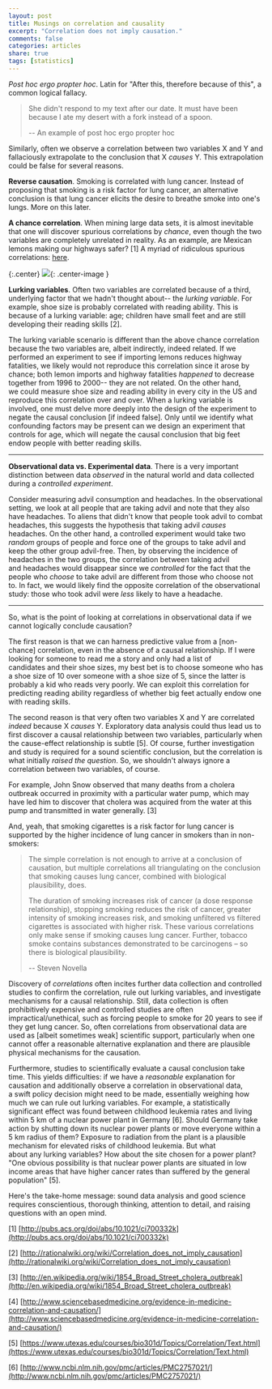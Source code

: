 ```yaml
---
layout: post
title: Musings on correlation and causality
excerpt: "Correlation does not imply causation."
comments: false
categories: articles
share: true
tags: [statistics]
---
```


_Post hoc ergo propter hoc_. Latin for "After this, therefore because of this", a common logical fallacy. 


> She didn't respond to my text after our date. It must have been because I ate my desert with a fork instead of a spoon.
> 
> \-- An example of post hoc ergo propter hoc


Similarly, often we observe a correlation between two variables X and Y and fallaciously extrapolate to the conclusion that X *causes* Y. This extrapolation could be false for several reasons.

**Reverse causation**. Smoking is correlated with lung cancer. Instead of proposing that smoking is a risk factor for lung cancer, an alternative conclusion is that lung cancer elicits the desire to breathe smoke into one's lungs. More on this later.

**A chance correlation**. When mining large data sets, it is almost inevitable that one will discover spurious correlations by *chance*, even though the two variables are completely unrelated in reality. As an example, are Mexican lemons making our highways safer? [1] A myriad of ridiculous spurious correlations: [here](http://www.tylervigen.com/).

{:.center}
![](http://pubs.acs.org/appl/literatum/publisher/achs/journals/content/jcisd8/2008/jcisd8.2008.48.issue-1/ci700332k/production/images/medium/ci700332kn00001.gif){: .center-image }

**Lurking variables**. Often two variables are correlated because of a third, underlying factor that we hadn't thought about-- the *lurking variable*. For example, shoe size is probably correlated with reading ability. This is because of a lurking variable: age; children have small feet and are still developing their reading skills [2].

The lurking variable scenario is different than the above chance correlation because the two variables are, albeit indirectly, indeed related. If we performed an experiment to see if importing lemons reduces highway fatalities, we likely would not reproduce this correlation since it arose by chance; both lemon imports and highway fatalities _happened_ to decrease together from 1996 to 2000-- they are not related. On the other hand, we could measure shoe size and reading ability in every city in the US and reproduce this correlation over and over. When a lurking variable is involved, one must delve more deeply into the design of the experiment to negate the causal conclusion [if indeed false]. Only until we identify what confounding factors may be present can we design an experiment that controls for age, which will negate the causal conclusion that big feet endow people with better reading skills.



* * *



**Observational data vs. Experimental data**. There is a very important distinction between data _observed_ in the natural world and data collected during a _controlled experiment_.

Consider measuring advil consumption and headaches. In the observational setting, we look at all people that are taking advil and note that they also have headaches. To aliens that didn't know that people took advil to combat headaches, this suggests the hypothesis that taking advil _causes_ headaches. On the other hand, a controlled experiment would take two _random_ groups of people and force one of the groups to take advil and keep the other group advil-free. Then, by observing the incidence of headaches in the two groups, the correlation between taking advil and headaches would disappear since we _controlled_ for the fact that the people who _choose_ to take advil are different from those who choose not to. In fact, we would likely find the opposite correlation of the observational study: those who took advil were _less_ likely to have a headache.

* * *

So, what is the point of looking at correlations in observational data if we cannot logically conclude causation?

The first reason is that we can harness predictive value from a [non-chance] correlation, even in the absence of a causal relationship. If I were looking for someone to read me a story and only had a list of candidates and their shoe sizes, my best bet is to choose someone who has a shoe size of 10 over someone with a shoe size of 5, since the latter is probably a kid who reads very poorly. We can exploit this correlation for predicting reading ability regardless of whether big feet actually endow one with reading skills.

The second reason is that very often two variables X and Y are correlated *indeed* because X *causes* Y. Exploratory data analysis could thus lead us to first discover a causal relationship between two variables, particularly when the cause-effect relationship is subtle [5]. Of course, further investigation and study is required for a sound scientific conclusion, but the correlation is what initially _raised the question_. So, we shouldn't always ignore a correlation between two variables, of course.

For example, John Snow observed that many deaths from a cholera outbreak occurred in proximity with a particular water pump, which may have led him to discover that cholera was acquired from the water at this pump and transmitted in water generally. [3]

And, yeah, that smoking cigarettes is a risk factor for lung cancer is supported by the higher incidence of lung cancer in smokers than in non-smokers:


> The simple correlation is not enough to arrive at a conclusion of causation, but multiple correlations all triangulating on the conclusion that smoking causes lung cancer, combined with biological plausibility, does.
>
> The duration of smoking increases risk of cancer (a dose response relationship), stopping smoking reduces the risk of cancer, greater intensity of smoking increases risk, and smoking unfiltered vs filtered cigarettes is associated with higher risk. These various correlations only make sense if smoking causes lung cancer. Further, tobacco smoke contains substances demonstrated to be carcinogens – so there is biological plausibility.
>
> \-- Steven Novella


Discovery of _correlations_ often incites further data collection and controlled studies to confirm the correlation, rule out lurking variables, and investigate mechanisms for a causal relationship. Still, data collection is often prohibitively expensive and controlled studies are often impractical/unethical, such as forcing people to smoke for 20 years to see if they get lung cancer. So, often correlations from observational data are used as [albeit sometimes weak] scientific support, particularly when one cannot offer a reasonable alternative explanation and there are plausible physical mechanisms for the causation.

Furthermore, studies to scientifically evaluate a causal conclusion take time. This yields difficulties: if we have a _reasonable_ explanation for causation and additionally observe a correlation in observational data, a swift policy decision might need to be made, essentially weighing how much we can rule out lurking variables. For example, a statistically significant effect was found between childhood leukemia rates and living within 5 km of a nuclear power plant in Germany [6]. Should Germany take action by shutting down its nuclear power plants or move everyone within a 5 km radius of them? Exposure to radiation from the plant is a plausible mechanism for elevated risks of childhood leukemia. But what about any lurking variables? How about the site chosen for a power plant? "One obvious possibility is that nuclear power plants are situated in low income areas that have higher cancer rates than suffered by the general population" [5].

Here's the take-home message: sound data analysis and good science requires conscientious, thorough thinking, attention to detail, and raising questions with an open mind.

[1] [http://pubs.acs.org/doi/abs/10.1021/ci700332k](http://pubs.acs.org/doi/abs/10.1021/ci700332k)

[2] [http://rationalwiki.org/wiki/Correlation_does_not_imply_causation](http://rationalwiki.org/wiki/Correlation_does_not_imply_causation)

[3] [http://en.wikipedia.org/wiki/1854_Broad_Street_cholera_outbreak](http://en.wikipedia.org/wiki/1854_Broad_Street_cholera_outbreak)

[4] [http://www.sciencebasedmedicine.org/evidence-in-medicine-correlation-and-causation/](http://www.sciencebasedmedicine.org/evidence-in-medicine-correlation-and-causation/)

[5] [https://www.utexas.edu/courses/bio301d/Topics/Correlation/Text.html](https://www.utexas.edu/courses/bio301d/Topics/Correlation/Text.html)

[6] [http://www.ncbi.nlm.nih.gov/pmc/articles/PMC2757021/](http://www.ncbi.nlm.nih.gov/pmc/articles/PMC2757021/)


